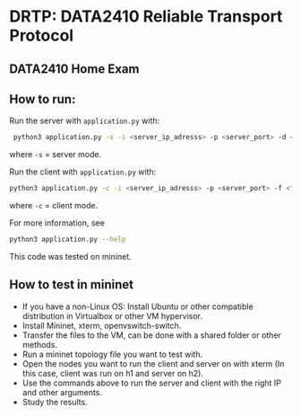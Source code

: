 # DRTP: DATA2410 Reliable Transport Protocol
## DATA2410 Home Exam

## How to run:
Run the server with `application.py` with:
```sh
 python3 application.py -s -i <server_ip_adresss> -p <server_port> -d <discard_packet_number>
```
where `-s` = server mode.


Run the client with `application.py` with:
```sh
python3 application.py -c -i <server_ip_adresss> -p <server_port> -f <file_name> -w <window_size>
```
where `-c` = client mode.

For more information, see  
```sh
python3 application.py --help
```
This code was tested on mininet.
## How to test in mininet
 - If you have a non-Linux OS: Install Ubuntu or other compatible distribution in Virtualbox or other VM hypervisor.
 - Install Mininet, xterm, openvswitch-switch.
 - Transfer the files to the VM, can be done with a shared folder or other methods.
 - Run a mininet topology file you want to test with.
 - Open the nodes you want to run the client and server on with xterm (In this case, client was run on h1 and server on h2).
 - Use the commands above to run the server and client with the right IP and other arguments.
 - Study the results.